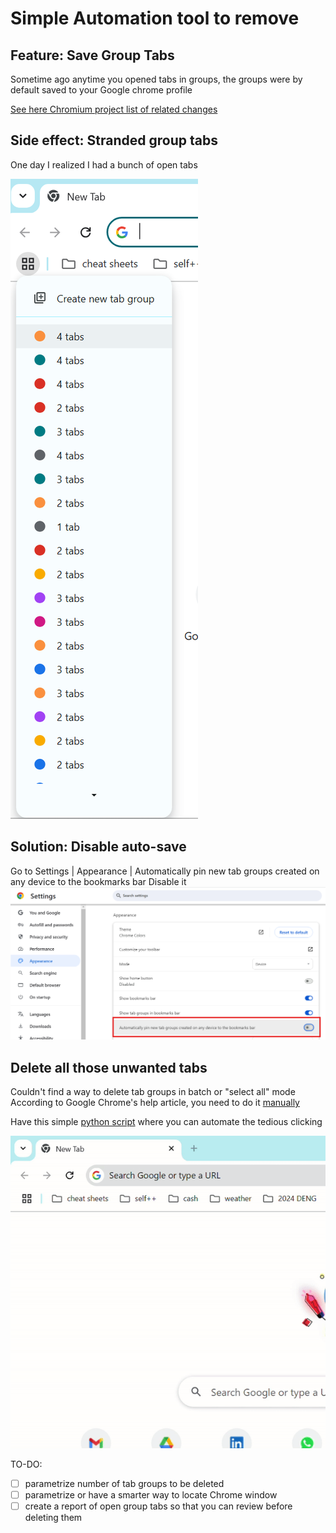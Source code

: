 # Simple Automation tool to remove 

## Feature: Save Group Tabs
Sometime ago anytime you opened tabs in groups, the groups were by default saved to your Google chrome profile

[See here Chromium project list of related changes](https://chromium-review.googlesource.com/q/hashtag:%22savedtabgroups%22+(status:open+OR+status:merged))

## Side effect: Stranded group tabs 
One day I realized I had a bunch of open tabs 

![alt text](./resources/image.png)

## Solution: Disable auto-save 
Go to Settings | Appearance | Automatically pin new tab groups created on any device to the bookmarks bar
Disable it
![alt text](./resources/image-1.png)

## Delete all those unwanted tabs

Couldn't find a way to delete tab groups in batch or "select all" mode
According to Google Chrome's help article, you need to do it [manually](https://support.google.com/chrome/answer/2391819?hl=en#zippy=%2Cdelete-a-tab-group)

Have this simple [python script](./main.py) where you can automate the tedious clicking

![alt text](./resources/deleting_groups.gif)

TO-DO: 
- [ ] parametrize number of tab groups to be deleted
- [ ] parametrize or have a smarter way to locate Chrome window
- [ ] create a report of open group tabs so that you can review before deleting them
